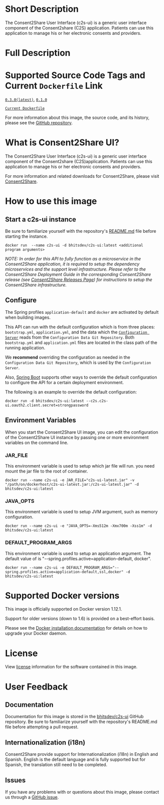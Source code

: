 # Short Description
The Consent2Share User Interface (c2s-ui) is a generic user interface component of the Consent2share (C2S) application. Patients can use this application to manage his or her electronic consents and providers.

# Full Description

# Supported Source Code Tags and Current `Dockerfile` Link

[`0.3.0(latest)`](https://github.com/bhits-dev/c2s-ui/releases/tag/0.3.0), [`0.1.0`](https://github.com/bhits-dev/c2s-ui/releases/tag/0.1.0)

[`Current Dockerfile`](https://github.com/bhits-dev/c2s-ui/blob/master/server/src/main/docker/Dockerfile)

For more information about this image, the source code, and its history, please see the [GitHub repository](https://github.com/bhits-dev/c2s-ui).

# What is Consent2Share UI?

The Consent2Share User Interface (c2s-ui) is a generic user interface component of the Consent2share (C2S)application. Patients can use this application to manage his or her electronic consents and providers.

For more information and related downloads for Consent2Share, please visit [Consent2Share](https://bhits-dev.github.io/consent2share/).

# How to use this image

## Start a c2s-ui instance

Be sure to familiarize yourself with the repository's [README.md](https://github.com/bhitsdev/c2s-ui) file before starting the instance.

`docker run  --name c2s-ui -d bhitsdev/c2s-ui:latest <additional program arguments>`

*NOTE: In order for this API to fully function as a microservice in the Consent2Share application, it is required to setup the dependency microservices and the support level infrastructure. Please refer to the Consent2Share Deployment Guide in the corresponding Consent2Share release (see [Consent2Share Releases Page](https://github.com/bhits-dev/consent2share/releases)) for instructions to setup the Consent2Share infrastructure.*

## Configure

The Spring profiles `application-default` and `docker` are activated by default when building images.

This API can run with the default configuration which is from three places: `bootstrap.yml`, `application.yml`, and the data which the [`Configuration Server`](https://github.com/bhits-dev/config-server) reads from the `Configuration Data Git Repository`. Both `bootstrap.yml` and `application.yml` files are located in the class path of the running application.

We **recommend** overriding the configuration as needed in the `Configuration Data Git Repository`, which is used by the `Configuration Server`.

Also, [Spring Boot](https://projects.spring.io/spring-boot/) supports other ways to override the default configuration to configure the API for a certain deployment environment. 

The following is an example to override the default configuration:

`docker run -d bhitsdev/c2s-ui:latest --c2s.c2s-ui.oauth2.client.secret=strongpassword`

## Environment Variables

When you start the Consent2Share UI image, you can edit the configuration of the Consent2Share UI instance by passing one or more environment variables on the command line. 

### JAR_FILE
This environment variable is used to setup which jar file will run. you need mount the jar file to the root of container.

`docker run --name c2s-ui -e JAR_FILE="c2s-ui-latest.jar" -v "/path/on/dockerhost/c2s-ui-latest.jar:/c2s-ui-latest.jar" -d bhitsdev/c2s-ui:latest`

### JAVA_OPTS 
This environment variable is used to setup JVM argument, such as memory configuration.

`docker run --name c2s-ui -e "JAVA_OPTS=-Xms512m -Xmx700m -Xss1m" -d bhitsdev/c2s-ui:latest`

### DEFAULT_PROGRAM_ARGS 

This environment variable is used to setup an application argument. The default value of is "--spring.profiles.active=application-default, docker".

`docker run --name c2s-ui -e DEFAULT_PROGRAM_ARGS="--spring.profiles.active=application-default,ssl,docker" -d bhitsdev/c2s-ui:latest`

# Supported Docker versions
This image is officially supported on Docker version 1.12.1.

Support for older versions (down to 1.6) is provided on a best-effort basis.

Please see the [Docker installation documentation](https://docs.docker.com/engine/installation/) for details on how to upgrade your Docker daemon.

# License
View [license](https://github.com/bhits-dev/c2s-ui/blob/master/LICENSE) information for the software contained in this image.

# User Feedback

## Documentation 
Documentation for this image is stored in the [bhitsdev/c2s-ui](https://github.com/bhits-dev/c2s-ui) GitHub repository. Be sure to familiarize yourself with the repository's README.md file before attempting a pull request.

## Internationalization (i18n)

Consent2Share provide support for Internationalization (i18n) in English and Spanish. English is the default language and is fully supported but 
for Spanish, the translation still need to be completed.

## Issues

If you have any problems with or questions about this image, please contact us through a [GitHub issue](https://github.com/bhits-dev/c2s-ui/issues).